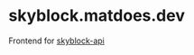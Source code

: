 # skyblock.matdoes.dev

Frontend for [skyblock-api](https://github.com/skyblockstats/skyblock-api)

